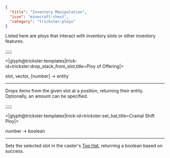 ```json
{
  "title": "Inventory Manipulation",
  "icon": "minecraft:chest",
  "category": "trickster:ploys"
}
```

Listed here are ploys that interact with inventory slots or other inventory features.

;;;;;

<|glyph@trickster:templates|trick-id=trickster:drop_stack_from_slot,title=Ploy of Offering|>

slot, vector, [number] -> entity

---

Drops items from the given slot at a position, returning their entity. Optionally, an amount can be specified.

;;;;;

<|glyph@trickster:templates|trick-id=trickster:set_hat,title=Cranial Shift Ploy|>

number -> boolean

---

Sets the selected slot in the caster's [Top Hat](^trickster:items/top_hat), returning a boolean based on success.
